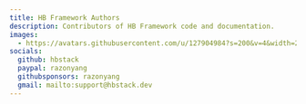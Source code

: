 ```yaml
---
title: HB Framework Authors
description: Contributors of HB Framework code and documentation.
images:
  - https://avatars.githubusercontent.com/u/127904984?s=200&v=4&width=200&height=200
socials:
  github: hbstack
  paypal: razonyang
  githubsponsors: razonyang
  gmail: mailto:support@hbstack.dev
---
```

